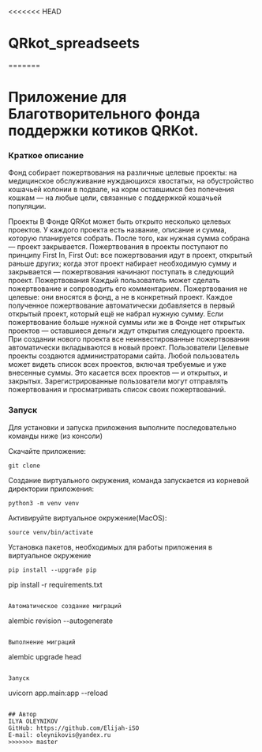 <<<<<<< HEAD
# QRkot_spreadseets
=======
# Приложение для Благотворительного фонда поддержки котиков QRKot.

### Краткое описание
 
Фонд собирает пожертвования на различные целевые проекты: на медицинское обслуживание нуждающихся хвостатых, на обустройство кошачьей колонии в подвале, на корм оставшимся без попечения кошкам — на любые цели, связанные с поддержкой кошачьей популяции.

Проекты
В Фонде QRKot может быть открыто несколько целевых проектов. У каждого проекта есть название, описание и сумма, которую планируется собрать. После того, как нужная сумма собрана — проект закрывается.
Пожертвования в проекты поступают по принципу First In, First Out: все пожертвования идут в проект, открытый раньше других; когда этот проект набирает необходимую сумму и закрывается — пожертвования начинают поступать в следующий проект.
Пожертвования
Каждый пользователь может сделать пожертвование и сопроводить его комментарием. Пожертвования не целевые: они вносятся в фонд, а не в конкретный проект. Каждое полученное пожертвование автоматически добавляется в первый открытый проект, который ещё не набрал нужную сумму. Если пожертвование больше нужной суммы или же в Фонде нет открытых проектов — оставшиеся деньги ждут открытия следующего проекта. При создании нового проекта все неинвестированные пожертвования автоматически вкладываются в новый проект.
Пользователи
Целевые проекты создаются администраторами сайта. 
Любой пользователь может видеть список всех проектов, включая требуемые и уже внесенные суммы. Это касается всех проектов — и открытых, и закрытых.
Зарегистрированные пользователи могут отправлять пожертвования и просматривать список своих пожертвований.

### Запуск
Для установки и запуска приложения выполните последовательно команды ниже (из консоли)

Скачайте приложение:
```
git clone
```

Создание виртуального окружения, команда запускается из корневой директории приложения:
```
python3 -m venv venv
```

Активируйте виртуальное окружение(MacOS):
```
source venv/bin/activate
```

Установка пакетов, необходимых для работы приложения в виртуальное окружение
```
pip install --upgrade pip
```
pip install -r requirements.txt
```

Автоматическое создание миграций
```
alembic revision --autogenerate
```

Выполнение миграций
```
alembic upgrade head
```

Запуск
```
uvicorn app.main:app --reload
```

## Автор
ILYA OLEYNIKOV
GitHub:	https://github.com/Elijah-iSO
E-mail: oleynikovis@yandex.ru
>>>>>>> master
